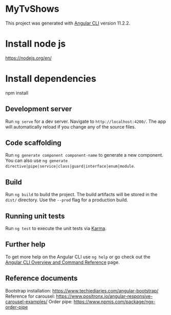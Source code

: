 # MyTvShows

This project was generated with [Angular CLI](https://github.com/angular/angular-cli) version 11.2.2.
# Install node js
https://nodejs.org/en/
# Install dependencies
npm install

## Development server

Run `ng serve` for a dev server. Navigate to `http://localhost:4200/`. The app will automatically reload if you change any of the source files.

## Code scaffolding

Run `ng generate component component-name` to generate a new component. You can also use `ng generate directive|pipe|service|class|guard|interface|enum|module`.

## Build

Run `ng build` to build the project. The build artifacts will be stored in the `dist/` directory. Use the `--prod` flag for a production build.

## Running unit tests

Run `ng test` to execute the unit tests via [Karma](https://karma-runner.github.io).

## Further help

To get more help on the Angular CLI use `ng help` or go check out the [Angular CLI Overview and Command Reference](https://angular.io/cli) page.

## Reference documents
Bootstrap installation: https://www.techiediaries.com/angular-bootstrap/
Reference for carousel: https://www.positronx.io/angular-responsive-carousel-examples/
Order pipe: https://www.npmjs.com/package/ngx-order-pipe